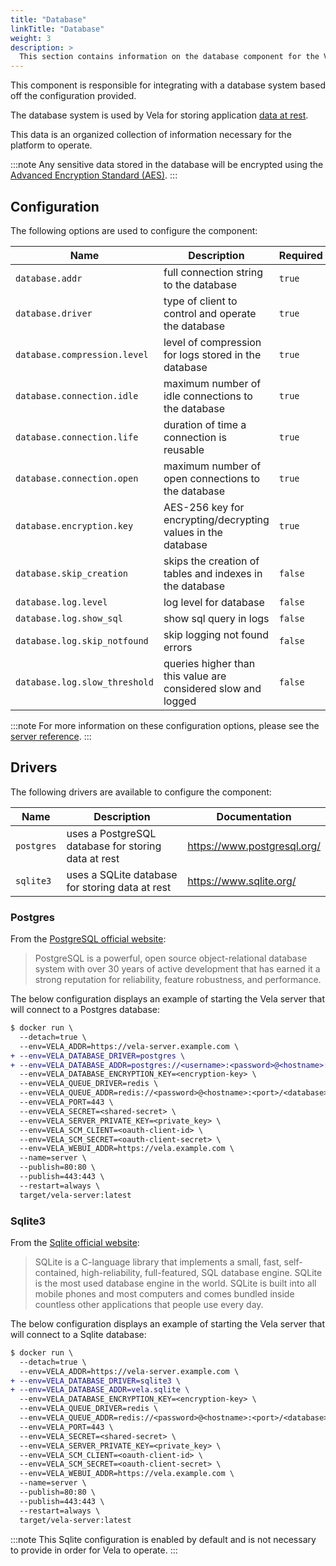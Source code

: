 ```yaml
---
title: "Database"
linkTitle: "Database"
weight: 3
description: >
  This section contains information on the database component for the Vela server.
---
```


This component is responsible for integrating with a database system based off the configuration provided.

The database system is used by Vela for storing application [data at rest](https://en.wikipedia.org/wiki/Data_at_rest).

This data is an organized collection of information necessary for the platform to operate.

:::note
Any sensitive data stored in the database will be encrypted using the [Advanced Encryption Standard (AES)](https://en.wikipedia.org/wiki/Advanced_Encryption_Standard).
:::

## Configuration

The following options are used to configure the component:

| Name                          | Description                                                      | Required | Default       | Environment Variables                                                 |
| ----------------------------- | ---------------------------------------------------------------- | -------- | ------------- | --------------------------------------------------------------------- |
| `database.addr`               | full connection string to the database                           | `true`   | `sqlite3`     | `DATABASE_ADDR`\`VELA_DATABASE_ADDR`                               |
| `database.driver`             | type of client to control and operate the database               | `true`   | `vela.sqlite` | `DATABASE_DRIVER`\`VELA_DATABASE_DRIVER`                           |
| `database.compression.level`  | level of compression for logs stored in the database             | `true`   | `3`           | `DATABASE_COMPRESSION_LEVEL`\`VELA_DATABASE_COMPRESSION_LEVEL`     |
| `database.connection.idle`    | maximum number of idle connections to the database               | `true`   | `2`           | `DATABASE_CONNECTION_IDLE`\`VELA_DATABASE_CONNECTION_IDLE`         |
| `database.connection.life`    | duration of time a connection is reusable                        | `true`   | `30m`         | `DATABASE_CONNECTION_LIFE`\`VELA_DATABASE_CONNECTION_LIFE`         |
| `database.connection.open`    | maximum number of open connections to the database               | `true`   | `0`           | `DATABASE_CONNECTION_OPEN`\`VELA_DATABASE_CONNECTION_OPEN`         |
| `database.encryption.key`     | AES-256 key for encrypting/decrypting values in the database     | `true`   | `N/A`         | `DATABASE_ENCRYPTION_KEY`\`VELA_DATABASE_ENCRYPTION_KEY`           |
| `database.skip_creation`      | skips the creation of tables and indexes in the database         | `false`  | `false`       | `DATABASE_SKIP_CREATION`\`VELA_DATABASE_SKIP_CREATION`             |
| `database.log.level`          | log level for database                                           | `false`  | `warn`        | `DATABASE_LOG_LEVEL` \ `VELA_DATABASE_LOG_LEVEL`                   |
| `database.log.show_sql`       | show sql query in logs                                           | `false`  | `false`       | `DATABASE_LOG_SHOW_SQL` \ `VELA_DATABASE_LOG_SHOW_SQL`             |
| `database.log.skip_notfound`  | skip logging not found errors                                    | `false`  | `true`        | `DATABASE_LOG_SKIP_NOTFOUND` \ `VELA_DATABASE_LOG_SKIP_NOTFOUND`   |
| `database.log.slow_threshold` | queries higher than this value are considered slow and logged    | `false`  | `200ms`       | `DATABASE_LOG_SLOW_THRESHOLD` \ `VELA_DATABASE_LOG_SLOW_THRESHOLD` |

:::note
For more information on these configuration options, please see the [server reference](/docs/reference/installation/server/server.md).
:::

## Drivers

The following drivers are available to configure the component:

| Name       | Description                                         | Documentation               |
| ---------- | --------------------------------------------------- | --------------------------- |
| `postgres` | uses a PostgreSQL database for storing data at rest | https://www.postgresql.org/ |
| `sqlite3`  | uses a SQLite database for storing data at rest     | https://www.sqlite.org/     |

### Postgres

From the [PostgreSQL official website](https://www.postgresql.org/):

> PostgreSQL is a powerful, open source object-relational database system with over 30 years of active development that has earned it a strong reputation for reliability, feature robustness, and performance.

The below configuration displays an example of starting the Vela server that will connect to a Postgres database:

```diff
$ docker run \
  --detach=true \
  --env=VELA_ADDR=https://vela-server.example.com \
+ --env=VELA_DATABASE_DRIVER=postgres \
+ --env=VELA_DATABASE_ADDR=postgres://<username>:<password>@<hostname>:<port>/<database> \
  --env=VELA_DATABASE_ENCRYPTION_KEY=<encryption-key> \
  --env=VELA_QUEUE_DRIVER=redis \
  --env=VELA_QUEUE_ADDR=redis://<password>@<hostname>:<port>/<database> \
  --env=VELA_PORT=443 \
  --env=VELA_SECRET=<shared-secret> \
  --env=VELA_SERVER_PRIVATE_KEY=<private_key> \
  --env=VELA_SCM_CLIENT=<oauth-client-id> \
  --env=VELA_SCM_SECRET=<oauth-client-secret> \
  --env=VELA_WEBUI_ADDR=https://vela.example.com \
  --name=server \
  --publish=80:80 \
  --publish=443:443 \
  --restart=always \
  target/vela-server:latest
```

### Sqlite3

From the [Sqlite official website](https://www.sqlite.org/):

> SQLite is a C-language library that implements a small, fast, self-contained, high-reliability, full-featured, SQL database engine. SQLite is the most used database engine in the world. SQLite is built into all mobile phones and most computers and comes bundled inside countless other applications that people use every day.

The below configuration displays an example of starting the Vela server that will connect to a Sqlite database:

```diff
$ docker run \
  --detach=true \
  --env=VELA_ADDR=https://vela-server.example.com \
+ --env=VELA_DATABASE_DRIVER=sqlite3 \
+ --env=VELA_DATABASE_ADDR=vela.sqlite \
  --env=VELA_DATABASE_ENCRYPTION_KEY=<encryption-key> \
  --env=VELA_QUEUE_DRIVER=redis \
  --env=VELA_QUEUE_ADDR=redis://<password>@<hostname>:<port>/<database> \
  --env=VELA_PORT=443 \
  --env=VELA_SECRET=<shared-secret> \
  --env=VELA_SERVER_PRIVATE_KEY=<private_key> \
  --env=VELA_SCM_CLIENT=<oauth-client-id> \
  --env=VELA_SCM_SECRET=<oauth-client-secret> \
  --env=VELA_WEBUI_ADDR=https://vela.example.com \
  --name=server \
  --publish=80:80 \
  --publish=443:443 \
  --restart=always \
  target/vela-server:latest
```

:::note
This Sqlite configuration is enabled by default and is not necessary to provide in order for Vela to operate.
:::